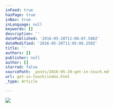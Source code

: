 ```yaml
---
inFeed: true
hasPage: true
inNav: true
inLanguage: null
keywords: []
description: ''
datePublished: '2016-05-20T11:06:07.588Z'
dateModified: '2016-05-20T11:05:06.250Z'
title: ''
authors: []
publisher: null
author: []
starred: false
sourcePath: _posts/2016-05-20-get-in-touch.md
url: get-in-touch/index.html
_type: Article

---
```

![](https://the-grid-user-content.s3-us-west-2.amazonaws.com/b2d260a0-9f65-4b51-8617-152a410f514b.png)